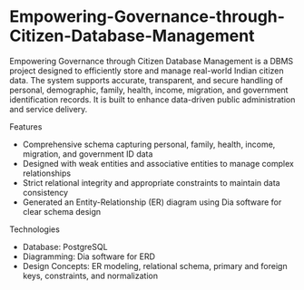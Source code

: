 # Empowering-Governance-through-Citizen-Database-Management
Empowering Governance through Citizen Database Management is a DBMS project designed to efficiently store and manage real-world Indian citizen data. The system supports accurate, transparent, and secure handling of personal, demographic, family, health, income, migration, and government identification records. It is built to enhance data-driven public administration and service delivery.

Features
- Comprehensive schema capturing personal, family, health, income, migration, and government ID data
- Designed with weak entities and associative entities to manage complex relationships
- Strict relational integrity and appropriate constraints to maintain data consistency
- Generated an Entity-Relationship (ER) diagram using Dia software for clear schema design

Technologies
- Database: PostgreSQL
- Diagramming: Dia software for ERD
- Design Concepts: ER modeling, relational schema, primary and foreign keys, constraints, and normalization

